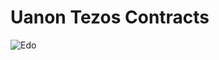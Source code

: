 # Uanon Tezos Contracts

![Edo](https://github.com/Chain-of-Insight/uanon-contracts/workflows/Edo/badge.svg)
